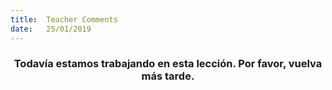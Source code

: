 ```yaml
---
title:  Teacher Comments
date:   25/01/2019
---
```


### <center>Todavía estamos trabajando en esta lección. Por favor, vuelva más tarde.</center>